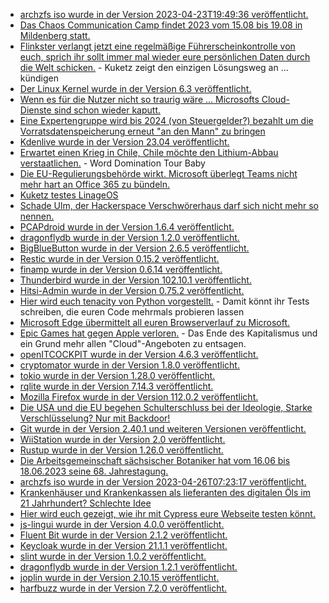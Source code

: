 * [archzfs iso wurde in der Version 2023-04-23T19:49:36 veröffentlicht.](https://archzfs.leibelt.de)
* [Das Chaos Communication Camp findet 2023 vom 15.08 bis 19.08 in Mildenberg statt.](https://events.ccc.de/2023/04/21/camp2023/)
* [Flinkster verlangt jetzt eine regelmäßige Führerscheinkontrolle von euch, sprich ihr sollt immer mal wieder eure persönlichen Daten durch die Welt schicken.](https://www.kuketz-blog.de/flinkster-carsharing-ab-sofort-mit-regelmaessiger-digitaler-fuehrerscheinkontrolle/) - Kuketz zeigt den einzigen Lösungsweg an ... kündigen
* [Der Linux Kernel wurde in der Version 6.3 veröffentlicht.](https://lwn.net/Articles/929851/)
* [Wenn es für die Nutzer nicht so traurig wäre ... Microsofts Cloud-Dienste sind schon wieder kaputt.](https://www.bleepingcomputer.com/news/security/microsoft-365-search-outage-affects-outlook-teams-and-sharepoint/)
* [Eine Expertengruppe wird bis 2024 (von Steuergelder?) bezahlt um die Vorratsdatenspeicherung erneut "an den Mann" zu bringen](https://www.patrick-breyer.de/vorratsdatenspeicherung-und-aushoehlung-von-verschluesselung-expertengruppe-soll-bis-mitte-2024-vorschlaege-fuer-ausweitung-von-ueberwachung-vorlegen/)
* [Kdenlive wurde in der Version 23.04 veröffentlicht.](https://www.phoronix.com/news/Kdenlive-23.04-Released)
* [Erwartet einen Krieg in Chile, Chile möchte den Lithium-Abbau verstaatlichen.](http://blog.fefe.de/?ts=9ab865a0) - Word Domination Tour Baby
* [Die EU-Regulierungsbehörde wirkt. Microsoft überlegt Teams nicht mehr hart an Office 365 zu bündeln.](https://www.borncity.com/blog/2023/04/25/microsoft-will-team-nicht-mehr-mit-office-bndeln/)
* [Kuketz testes LinageOS](https://www.kuketz-blog.de/lineageos-weder-sicher-noch-datenschutzfreundlich-custom-roms-teil4/)
* [Schade Ulm, der Hackerspace Verschwörerhaus darf sich nicht mehr so nennen.](https://netzpolitik.org/2023/hackspace-in-ulm-verschwoerhaus-verliert-seinen-namen-an-die-stadt/)
* [PCAPdroid wurde in der Version 1.6.4 veröffentlicht.](https://github.com/emanuele-f/PCAPdroid/releases/tag/v1.6.4)
* [dragonflydb wurde in der Version 1.2.0 veröffentlicht.](https://github.com/dragonflydb/dragonfly/releases/tag/v1.2.0)
* [BigBlueButton wurde in der Version 2.6.5 veröffentlicht.](https://github.com/bigbluebutton/bigbluebutton/releases/tag/v2.6.5)
* [Restic wurde in der Version 0.15.2 veröffentlicht.](https://github.com/restic/restic/releases/tag/v0.15.2)
* [finamp wurde in der Version 0.6.14 veröffentlicht.](https://github.com/jmshrv/finamp/releases/tag/0.6.14)
* [Thunderbird wurde in der Version 102.10.1 veröffentlicht.](https://www.borncity.com/blog/2023/04/25/thunderbird-102-10-1/)
* [Hitsi-Admin wurde in der Version 0.75.2 veröffentlicht.](https://github.com/H2-invent/jitsi-admin/releases/tag/0.75.2)
* [Hier wird euch tenacity von Python vorgestellt.](https://opensource.com/article/23/4/retry-your-python-code-until-it-fails) - Damit könnt ihr Tests schreiben, die euren Code mehrmals probieren lassen
* [Microsoft Edge übermittelt all euren Browserverlauf zu Microsoft.](http://blog.fefe.de/?ts=9ab6ea0b)
* [Epic Games hat gegen Apple verloren.](http://blog.fefe.de/?ts=9ab911f8) - Das Ende des Kapitalismus und ein Grund mehr allen "Cloud"-Angeboten zu entsagen.
* [openITCOCKPIT wurde in der Version 4.6.3 veröffentlicht.](https://github.com/it-novum/openITCOCKPIT/releases/tag/openITCOCKPIT-4.6.3)
* [cryptomator wurde in der Version 1.8.0 veröffentlicht.](https://github.com/cryptomator/cryptomator/releases/tag/1.8.0)
* [tokio wurde in der Version 1.28.0 veröffentlicht.](https://github.com/tokio-rs/tokio/releases/tag/tokio-1.28.0)
* [rqlite wurde in der Version 7.14.3 veröffentlicht.](https://github.com/rqlite/rqlite/releases/tag/v7.14.3)
* [Mozilla Firefox wurde in der Version 112.0.2 veröffentlicht.](https://www.borncity.com/blog/2023/04/25/firefox-112-0-2-fix-fr-hohen-speicherverbrauch/)
* [Die USA und die EU begehen Schulterschluss bei der Ideologie, Starke Verschlüsselung? Nur mit Backdoor!](https://netzpolitik.org/2023/stop-csam-act-neues-gesetz-in-den-usa-koennte-verschluesselung-schwaechen/)
* [Git wurde in der Version 2.40.1 und weiteren Versionen veröffentlicht.](https://lwn.net/Articles/930157/)
* [WiiStation wurde in der Version 2.0 veröffentlicht.](https://wiidatabase.de/wiistation-v2-0/)
* [Rustup wurde in der Version 1.26.0 veröffentlicht.](https://blog.rust-lang.org/2023/04/25/Rustup-1.26.0.html)
* [Die Arbeitsgemeinschaft sächsischer Botaniker hat vom 16.06 bis 18.06.2023 seine 68. Jahrestagung.](https://sachsen.nabu.de/news/2023/33279.html)
* [archzfs iso wurde in der Version 2023-04-26T07:23:17 veröffentlicht.](https://archzfs.leibelt.de/)
* [Krankenhäuser und Krankenkassen als lieferanten des digitalen Öls im 21 Jahrhundert? Schlechte Idee](https://www.borncity.com/blog/2023/04/27/cyberangriffe-auf-krankenkassen-it-dienstleister-bitmarck-klinikum-hochsauerland-gmbh/)
* [Hier wird euch gezeigt, wie ihr mit Cypress eure Webseite testen könnt.](https://opensource.com/article/23/4/website-test-drupal-cypress)
* [js-lingui wurde in der Version 4.0.0 veröffentlicht.](https://github.com/lingui/js-lingui/releases/tag/v4.0.0)
* [Fluent Bit wurde in der Version 2.1.2 veröffentlicht.](https://github.com/fluent/fluent-bit/releases/tag/v2.1.2)
* [Keycloak wurde in der Version 21.1.1 veröffentlicht.](https://github.com/keycloak/keycloak/releases/tag/21.1.1)
* [slint wurde in der Version 1.0.2 veröffentlicht.](https://github.com/slint-ui/slint/releases/tag/v1.0.2)
* [dragonflydb wurde in der Version 1.2.1 veröffentlicht.](https://github.com/dragonflydb/dragonfly/releases/tag/v1.2.1)
* [joplin wurde in der Version 2.10.15 veröffentlicht.](https://github.com/laurent22/joplin/releases/tag/v2.10.15)
* [harfbuzz wurde in der Version 7.2.0 veröffentlicht.](https://github.com/harfbuzz/harfbuzz/releases/tag/7.2.0)

